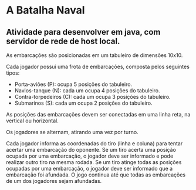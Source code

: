 # A Batalha Naval
<h2>Atividade para desenvolver em java, com servidor de rede de host local.</h2>

<p>As embarcações são posicionadas em um tabuleiro de dimensões 10x10.</p>
<p>Cada jogador possui uma frota de embarcações, composta pelos seguintes tipos:

   - Porta-aviões (P): ocupa 5 posições do tabuleiro.
   - Navios-tanque (N): cada um ocupa 4 posições do tabuleiro.
   - Contra-torpedeiros (C): cada um ocupa 3 posições do tabuleiro.
   - Submarinos (S): cada um ocupa 2 posições do tabuleiro.</p>

<p>As posições das embarcações devem ser conectadas em uma linha reta, na vertical ou horizontal.</p>
<p>Os jogadores se alternam, atirando uma vez por turno.</p>

<p>Cada jogador informa as coordenadas do tiro (linha e coluna) para tentar acertar uma embarcação do oponente.
Se um tiro acerta uma posição ocupada por uma embarcação, o jogador deve ser informado e pode realizar outro tiro na mesma rodada.
Se um tiro atinge todas as posições ocupadas por uma embarcação, o jogador deve ser informado que a embarcação foi afundada.
O jogo continua até que todas as embarcações de um dos jogadores sejam afundadas.</p>
